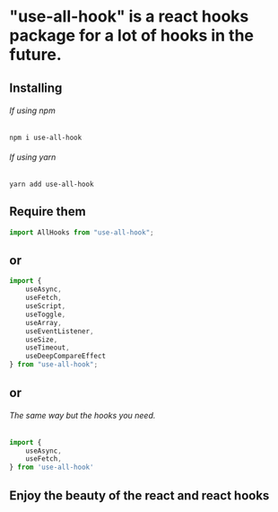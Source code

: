 # "use-all-hook" is a react hooks package for a lot of hooks in the future.

## Installing

###### If using npm

```
npm i use-all-hook
```

###### If using yarn

```
yarn add use-all-hook
```

## Require them

```js
import AllHooks from "use-all-hook";
```

## or

```jsx
import { 
    useAsync,
    useFetch, 
    useScript, 
    useToggle, 
    useArray, 
    useEventListener, 
    useSize,
    useTimeout,
    useDeepCompareEffect
} from "use-all-hook";
```

## or 

###### The same way but the hooks you need.

```jsx
import {
    useAsync,
    useFetch,
} from 'use-all-hook'
```

## Enjoy the beauty of the react and react hooks
